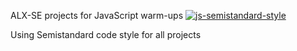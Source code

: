 ALX-SE projects for JavaScript warm-ups
[![js-semistandard-style](https://raw.githubusercontent.com/standard/semistandard/master/badge.svg)](https://github.com/standard/semistandard)

Using Semistandard code style for all projects
